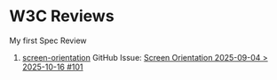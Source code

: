 # W3C Reviews

My first Spec Review

1. [screen-orientation](https://www.w3.org/TR/screen-orientation/) GitHub Issue: [Screen Orientation 2025-09-04 > 2025-10-16 #101](https://github.com/w3c/security-request/issues/101)
